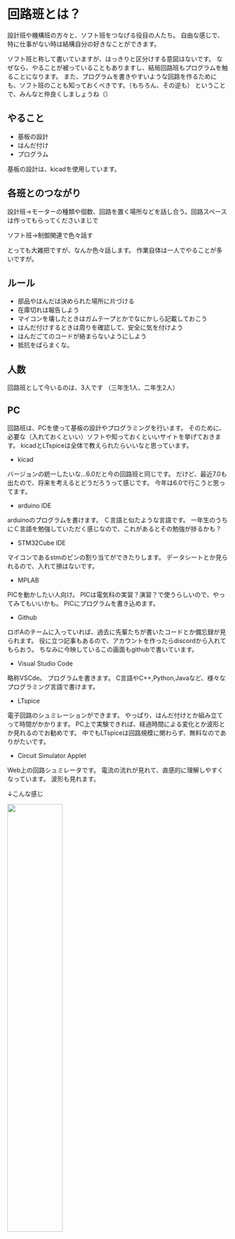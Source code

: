 # 回路班とは？
設計班や機構班の方々と、ソフト班をつなげる役目の人たち。
自由な感じで、特に仕事がない時は結構自分の好きなことができます。

ソフト班と称して書いていますが、はっきりと区分けする意図はないです。
なぜなら、やることが被っていることもありますし、結局回路班もプログラムを触ることになります。
また、プログラムを書きやすいような回路を作るためにも、ソフト班のことも知っておくべきです。（もちろん、その逆も）
ということで、みんなと仲良くしましょうね（）

## やること
- 基板の設計
- はんだ付け
- プログラム

基板の設計は、kicadを使用しています。

## 各班とのつながり
設計班→モーターの種類や個数、回路を置く場所などを話し合う。回路スペースは作ってもらってくださいまじで

ソフト班→制御関連で色々話す

とっても大雑把ですが、なんか色々話します。
作業自体は一人でやることが多いですが。

## ルール
- 部品やはんだは決められた場所に片づける
- 在庫切れは報告しよう
- マイコンを壊したときはガムテープとかでなにかしら記載しておこう
- はんだ付けするときは周りを確認して、安全に気を付けよう
- はんだごてのコードが絡まらないようにしよう
- 抵抗をばらまくな。

## 人数
回路班として今いるのは、3人です
（三年生1人、二年生2人）

## PC
回路班は、PCを使って基板の設計やプログラミングを行います。
そのために、必要な（入れておくといい）ソフトや知っておくといいサイトを挙げておきます。
kicadとLTspiceは全体で教えられたらいいなと思っています。

- kicad

バージョンの統一したいな...6.0だと今の回路班と同じです。
だけど、最近7.0も出たので、将来を考えるとどうだろうって感じです。
今年は6.0で行こうと思ってます。

- arduino IDE

arduinoのプログラムを書けます。
Ｃ言語と似たような言語です。
一年生のうちにＣ言語を勉強していただく感じなので、これがあるとその勉強が捗るかも？

- STM32Cube IDE

マイコンであるstmのピンの割り当てができたりします。
データシートとか見られるので、入れて損はないです。

- MPLAB

PICを動かしたい人向け。
PICは電気科の実習？演習？で使うらしいので、やってみてもいいかも。
PICにプログラムを書き込めます。

- Github

ロボAのチームに入っていれば、過去に先輩たちが書いたコードとか備忘録が見られます。
役に立つ記事もあるので、アカウントを作ったらdiscordから入れてもらおう。
ちなみに今映しているこの画面もgithubで書いています。

- Visual Studio Code

略称VSCde。
プログラムを書きます。
C言語やC++,Python,Javaなど、様々なプログラミング言語で書けます。

- LTspice

電子回路のシュミレーションができます。
やっぱり、はんだ付けとか組み立てって時間がかかります。
PC上で実験できれば、経過時間による変化とか波形とか見れるのでお勧めです。
中でもLTspiceは回路規模に関わらず、無料なのでありがたいです。

- Circuit Simulator Applet 

Web上の回路シュミレータです。
電流の流れが見れて、直感的に理解しやすくなっています。
波形も見れます。

↓こんな感じ

<img src="https://user-images.githubusercontent.com/110577719/222631870-154f1817-0c18-4e2b-9f90-379b9fb49b19.png" width="50%">
